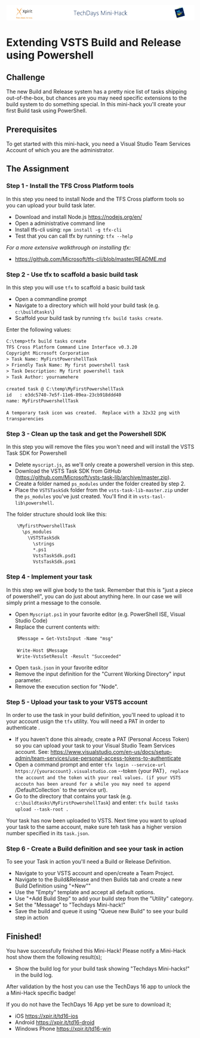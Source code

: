 ![Xpirit TechDays MiniHack Banner](../HackBanner-s.png)
# Extending VSTS Build and Release using Powershell #

## Challenge ##
The new Build and Release system has a pretty nice list of tasks shipping out-of-the-box, but chances are you may need specific extensions to the build system to do something special.
In this mini-hack you'll create your first Build task using PowerShell.

## Prerequisites ##
To get started with this mini-hack, you need a Visual Studio Team Services Account of which you are the administrator. 

## The Assignment ##

### Step 1 - Install the TFS Cross Platform tools ###
In this step you need to install Node and the TFS Cross platform tools so you can upload your build task later.

- Download and install Node.js https://nodejs.org/en/
- Open a administrative command line
- Install tfs-cli using: `npm install -g tfx-cli`
- Test that you can call tfx by running: `tfx --help`

*For a more extensive walkthrough on installing tfx:*

- https://github.com/Microsoft/tfs-cli/blob/master/README.md

### Step 2 - Use tfx to scaffold a basic build task ###
In this step you will use `tfx` to scaffold a basic build task

- Open a commandline prompt
- Navigate to a directory which will hold your build task (e.g. `c:\buildtasks\`)
- Scaffold your build task by running `tfx build tasks create`. 

Enter the following values:

```
C:\temp>tfx build tasks create
TFS Cross Platform Command Line Interface v0.3.20
Copyright Microsoft Corporation
> Task Name: MyFirstPowershellTask
> Friendly Task Name: My first powershell task
> Task Description: My first powershell task
> Task Author: yournamehere

created task @ C:\temp\MyFirstPowershellTask
id   : e3dc5740-7e5f-11e6-89ea-23cb918ddd40
name: MyFirstPowershellTask

A temporary task icon was created.  Replace with a 32x32 png with transparencies
```

### Step 3 - Clean up the task and get the Powershell SDK ###
In this step you will remove the files you won't need and will install the VSTS Task SDK for Powershell

- Delete `myscript.js`, as we'll only create a powershell version in this step.
- Download the VSTS Task SDK from GitHub (https://github.com/Microsoft/vsts-task-lib/archive/master.zip).
- Create a folder named `ps_modules` under the folder created by step 2.
- Place the `VSTSTaskSdk` folder from the `vsts-task-lib-master.zip` under the `ps_modules` you've just created. You'll find it in `vsts-tasl-lib\powershell`.

The folder structure should look like this:

```
    \MyfirstPowershellTask
	  \ps_modules
	    \VSTSTaskSdk
		  \strings
		  *.ps1
		  VstsTaskSdk.psd1
		  VstsTaskSdk.psm1
```

### Step 4 - Implement your task ###
In this step we will give body to the task. Remember that this is "just a piece of powershell", you can do just about anything here. In our case we will simply print a message to the console.

- Open `Myscript.ps1` in your favorite editor (e.g. PowerShell ISE, Visual Studio Code)
- Replace the current contents with:

```
    $Message = Get-VstsInput -Name "msg"

	Write-Host $Message
	Write-VstsSetResult -Result "Succeeded"   
```

 - Open `task.json` in your favorite editor
 - Remove the input definition for the "Current Working Directory" input parameter.
 - Remove the execution section for "Node".

### Step 5 - Upload your task to your VSTS account ###
In order to use the task in your build definition, you'll need to upload it to your account usign the `tfx` utility. You will need a PAT in order to authenticate .

- If you haven't done this already, create a PAT (Personal Access Token) so you can upload your task to your Visual Studio Team Services account. See: https://www.visualstudio.com/en-us/docs/setup-admin/team-services/use-personal-access-tokens-to-authenticate
- Open a command prompt and enter `tfx login --service-url https://{youraccount}.visualstudio.com` --token {your PAT}`, replace the account and the token with your real values. (if your VSTS accoutn has been around for a while you may need to append `/DefaultCollection` to the service url).
- Go to the directory that contains your task (e.g. `c:\buildtasks\MyFirstPowershellTask`) and enter: `tfx build tasks upload --task-root .`

Your task has now been uploaded to VSTS. Next time you want to upload your task to the same account, make sure teh task has a higher version number specified in its `task.json`.

### Step 6 - Create a Build definition and see your task in action ###
To see your Task in action you'll need a Build or Release Definition.

- Navigate to your VSTS account and open/create a Team Project.
- Navigate to the Build&Release and then Builds tab and create a new Build Definition using "+New""
- Use the "Empty" template and accept all default options.
- Use "+Add Build Step" to add your build step from the "Utility" category.
- Set the "Message" to "Techdays Mini-hack!"
- Save the build and queue it using "Queue new Build" to see your build step in action


## Finished! ##
You have successfully finished this Mini-Hack! Please notify a Mini-Hack host show them the following result(s);

- Show the build log for your build task showing "Techdays Mini-hacks!" in the build log.

After validation by the host you can use the TechDays 16 app to unlock the a Mini-Hack specific badge!

If you do not have the TechDays 16 App yet be sure to download it;
- iOS <https://xpir.it/td16-ios>
- Android <https://xpir.it/td16-droid>
- Windows Phone <https://xpir.it/td16-win>
